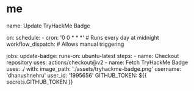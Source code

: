 # me
name: Update TryHackMe Badge

on:
  schedule:
    - cron: '0 0 * * *' # Runs every day at midnight
  workflow_dispatch: # Allows manual triggering

jobs:
  update-badge:
    runs-on: ubuntu-latest
    steps:
    - name: Checkout repository
      uses: actions/checkout@v2
    - name: Fetch TryHackMe Badge
      uses: ./
      with:
        image_path: './assets/tryhackme-badge.png'
        username: 'dhanushnehru'
        user_id: '1995656'
        GITHUB_TOKEN: ${{ secrets.GITHUB_TOKEN }} 
